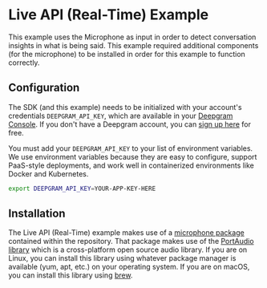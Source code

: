 # Live API (Real-Time) Example

This example uses the Microphone as input in order to detect conversation insights in what is being said. This example required additional components (for the microphone) to be installed in order for this example to function correctly.

## Configuration

The SDK (and this example) needs to be initialized with your account's credentials `DEEPGRAM_API_KEY`, which are available in your [Deepgram Console][dg-console]. If you don't have a Deepgram account, you can [sign up here][dg-signup] for free.

You must add your `DEEPGRAM_API_KEY` to your list of environment variables. We use environment variables because they are easy to configure, support PaaS-style deployments, and work well in containerized environments like Docker and Kubernetes.

```bash
export DEEPGRAM_API_KEY=YOUR-APP-KEY-HERE
```

## Installation

The Live API (Real-Time) example makes use of a [microphone package](https://github.com/deepgram/deepgram-python-sdk/tree/main/deepgram/audio/microphone) contained within the repository. That package makes use of the [PortAudio library](http://www.portaudio.com/) which is a cross-platform open source audio library. If you are on Linux, you can install this library using whatever package manager is available (yum, apt, etc.) on your operating system. If you are on macOS, you can install this library using [brew](https://brew.sh/).

[dg-console]: https://console.deepgram.com/
[dg-signup]: https://console.deepgram.com/signup
